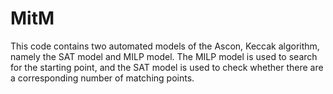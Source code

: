 # MitM
This code contains two automated models of the Ascon, Keccak algorithm, namely the SAT model and MILP model.
The MILP model is used to search for the starting point, and the SAT model is used to check whether there are a corresponding number of matching points.
